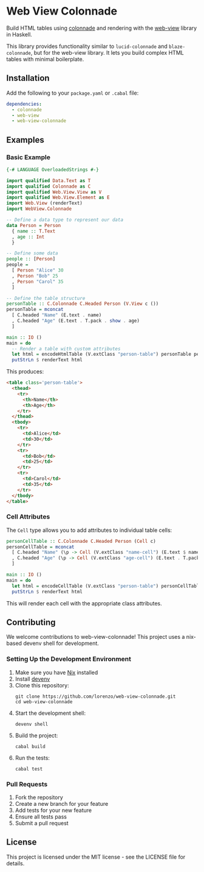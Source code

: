 # Web View Colonnade

Build HTML tables using [colonnade](https://hackage.haskell.org/package/colonnade) and rendering with the [web-view](https://hackage.haskell.org/package/web-view) library in Haskell.

This library provides functionality similar to `lucid-colonnade` and `blaze-colonnade`, but for the web-view library. It lets you build complex HTML tables with minimal boilerplate.

## Installation

Add the following to your `package.yaml` or `.cabal` file:

```yaml
dependencies:
  - colonnade
  - web-view
  - web-view-colonnade
```

## Examples

### Basic Example

```haskell
{-# LANGUAGE OverloadedStrings #-}

import qualified Data.Text as T
import qualified Colonnade as C
import qualified Web.View.View as V
import qualified Web.View.Element as E
import Web.View (renderText)
import WebView.Colonnade

-- Define a data type to represent our data
data Person = Person
  { name :: T.Text
  , age :: Int
  }

-- Define some data
people :: [Person]
people =
  [ Person "Alice" 30
  , Person "Bob" 25
  , Person "Carol" 35
  ]

-- Define the table structure
personTable :: C.Colonnade C.Headed Person (V.View c ())
personTable = mconcat
  [ C.headed "Name" (E.text . name)
  , C.headed "Age" (E.text . T.pack . show . age)
  ]

main :: IO ()
main = do
  -- Render a table with custom attributes
  let html = encodeHtmlTable (V.extClass "person-table") personTable people
  putStrLn $ renderText html
```

This produces:

```html
<table class='person-table'>
  <thead>
    <tr>
      <th>Name</th>
      <th>Age</th>
    </tr>
  </thead>
  <tbody>
    <tr>
      <td>Alice</td>
      <td>30</td>
    </tr>
    <tr>
      <td>Bob</td>
      <td>25</td>
    </tr>
    <tr>
      <td>Carol</td>
      <td>35</td>
    </tr>
  </tbody>
</table>
```

### Cell Attributes

The `Cell` type allows you to add attributes to individual table cells:

```haskell
personCellTable :: C.Colonnade C.Headed Person (Cell c)
personCellTable = mconcat
  [ C.headed "Name" (\p -> Cell (V.extClass "name-cell") (E.text $ name p))
  , C.headed "Age" (\p -> Cell (V.extClass "age-cell") (E.text . T.pack . show $ age p))
  ]

main :: IO ()
main = do
  let html = encodeCellTable (V.extClass "person-table") personCellTable people
  putStrLn $ renderText html
```

This will render each cell with the appropriate class attributes.

## Contributing

We welcome contributions to web-view-colonnade! This project uses a nix-based devenv shell for development.

### Setting Up the Development Environment

1. Make sure you have [Nix](https://nixos.org/download.html) installed
2. Install [devenv](https://devenv.sh/getting-started/)
3. Clone this repository:
   ```
   git clone https://github.com/lorenzo/web-view-colonnade.git
   cd web-view-colonnade
   ```
4. Start the development shell:
   ```
   devenv shell
   ```
5. Build the project:
   ```
   cabal build
   ```
6. Run the tests:
   ```
   cabal test
   ```

### Pull Requests

1. Fork the repository
2. Create a new branch for your feature
3. Add tests for your new feature
4. Ensure all tests pass
5. Submit a pull request

## License

This project is licensed under the MIT license - see the LICENSE file for details.
